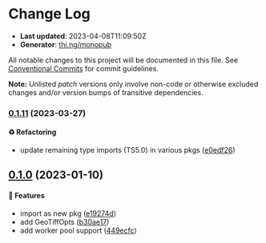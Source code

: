 # Change Log

- **Last updated**: 2023-04-08T11:09:50Z
- **Generator**: [thi.ng/monopub](https://thi.ng/monopub)

All notable changes to this project will be documented in this file.
See [Conventional Commits](https://conventionalcommits.org/) for commit guidelines.

**Note:** Unlisted _patch_ versions only involve non-code or otherwise excluded changes
and/or version bumps of transitive dependencies.

### [0.1.11](https://github.com/thi-ng/umbrella/tree/@thi.ng/pixel-io-geotiff@0.1.11) (2023-03-27)

#### ♻️ Refactoring

- update remaining type imports (TS5.0) in various pkgs ([e0edf26](https://github.com/thi-ng/umbrella/commit/e0edf26))

## [0.1.0](https://github.com/thi-ng/umbrella/tree/@thi.ng/pixel-io-geotiff@0.1.0) (2023-01-10)

#### 🚀 Features

- import as new pkg ([e19274d](https://github.com/thi-ng/umbrella/commit/e19274d))
- add GeoTiffOpts ([b30ae17](https://github.com/thi-ng/umbrella/commit/b30ae17))
- add worker pool support ([449ecfc](https://github.com/thi-ng/umbrella/commit/449ecfc))
